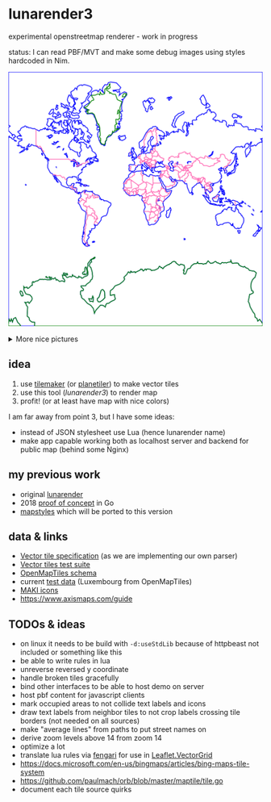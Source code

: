 # lunarender3

experimental openstreetmap renderer - work in progress

status: I can read PBF/MVT and make some debug images using styles hardcoded in Nim.

![Hello world!](examples/world1.png)

<details>
  <summary>More nice pictures</summary>

![Hello world no 2!](examples/world2.png)

![Kleinbettingen](examples/kleinbettingen.png)

![Beroun](examples/beroun.png)

![Beroun](examples/beroun-big.png)

</details>

## idea

1. use [tilemaker](https://github.com/systemed/tilemaker) (or [planetiler](https://github.com/onthegomap/planetiler)) to make vector tiles
2. use this tool (*lunarender3*) to render map
3. profit! (or at least have map with nice colors)

I am far away from point 3, but I have some ideas:

- instead of JSON stylesheet use Lua (hence lunarender name)
- make app capable working both as localhost server and backend for public map (behind some Nginx)

## my previous work

- original [lunarender](https://github.com/severak/lunarender)
- 2018 [proof of concept](https://github.com/severak/lunatest) in Go
- [mapstyles](https://github.com/severak/mapstyles) which will be ported to this version

## data & links

- [Vector tile specification](https://github.com/mapbox/vector-tile-spec) (as we are implementing our own parser)
- [Vector tiles test suite](https://github.com/mapbox/mvt-fixtures)
- [OpenMapTiles schema](https://openmaptiles.org/schema/)
- current [test data](https://data.maptiler.com/downloads/europe/luxembourg/) (Luxembourg from OpenMapTiles)
- [MAKI icons](https://labs.mapbox.com/maki-icons/)
- https://www.axismaps.com/guide

## TODOs & ideas 

- on linux it needs to be build with `-d:useStdLib` because of httpbeast not included or something like this
- be able to write rules in lua
- unreverse reversed y coordinate
- handle broken tiles gracefully
- bind other interfaces to be able to host demo on server
- host pbf content for javascript clients
- mark occupied areas to not collide text labels and icons
- draw text labels from neighbor tiles to not crop labels crossing tile borders (not needed on all sources)
- make "average lines" from paths to put street names on
- derive zoom levels above 14 from zoom 14
- optimize a lot
- translate lua rules via [fengari](https://github.com/fengari-lua/fengari) for use in [Leaflet.VectorGrid](https://github.com/Leaflet/Leaflet.VectorGrid)
- https://docs.microsoft.com/en-us/bingmaps/articles/bing-maps-tile-system
- https://github.com/paulmach/orb/blob/master/maptile/tile.go
- document each tile source quirks